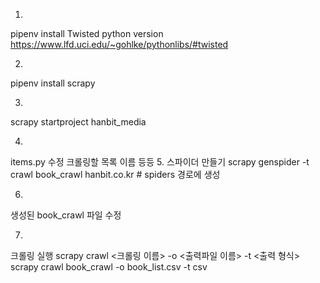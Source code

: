 
1.
pipenv install Twisted python version 
    https://www.lfd.uci.edu/~gohlke/pythonlibs/#twisted

2.
pipenv install scrapy

3.
scrapy startproject hanbit_media

4.
items.py 수정
    크롤링할 목록 이름 등등
5.
스파이더 만들기
scrapy genspider -t crawl book_crawl hanbit.co.kr
    # spiders 경로에 생성

6.
생성된 book_crawl 파일 수정

7.
크롤링 실행
    scrapy crawl <크롤링 이름> -o <출력파일 이름> -t <출력 형식>
scrapy crawl book_crawl -o book_list.csv -t csv


